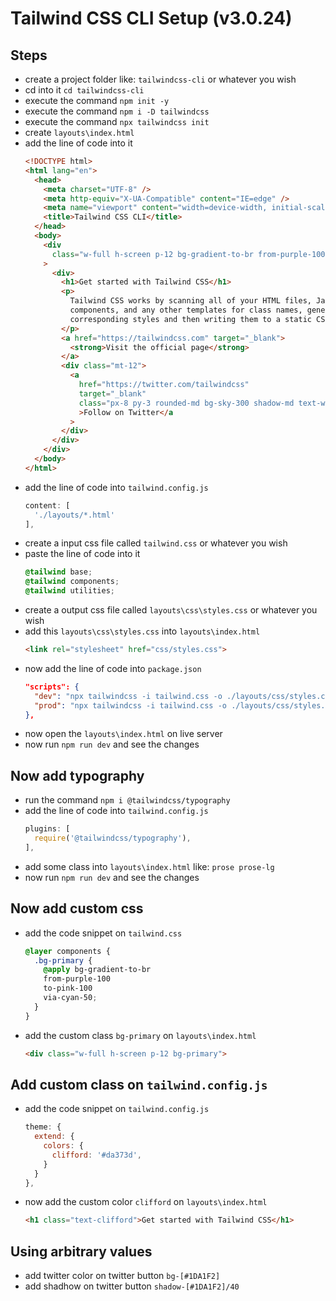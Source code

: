 # Tailwind CSS CLI Setup (v3.0.24)

## Steps
- create a project folder like: `tailwindcss-cli` or whatever you wish
- cd into it `cd tailwindcss-cli`
- execute the command `npm init -y`
- execute the command `npm i -D tailwindcss`
- execute the command `npx tailwindcss init`
- create `layouts\index.html`
- add the line of code into it
  ```html
  <!DOCTYPE html>
  <html lang="en">
    <head>
      <meta charset="UTF-8" />
      <meta http-equiv="X-UA-Compatible" content="IE=edge" />
      <meta name="viewport" content="width=device-width, initial-scale=1.0" />
      <title>Tailwind CSS CLI</title>
    </head>
    <body>
      <div
        class="w-full h-screen p-12 bg-gradient-to-br from-purple-100 to-pink-100 via-cyan-100"
      >
        <div>
          <h1>Get started with Tailwind CSS</h1>
          <p>
            Tailwind CSS works by scanning all of your HTML files, JavaScript
            components, and any other templates for class names, generating the
            corresponding styles and then writing them to a static CSS file.
          </p>
          <a href="https://tailwindcss.com" target="_blank">
            <strong>Visit the official page</strong>
          </a>
          <div class="mt-12">
            <a
              href="https://twitter.com/tailwindcss"
              target="_blank"
              class="px-8 py-3 rounded-md bg-sky-300 shadow-md text-white hover:bg-sky-400"
              >Follow on Twitter</a
            >
          </div>
        </div>
      </div>
    </body>
  </html>
  ```
- add the line of code into `tailwind.config.js`
  ```js
  content: [
    './layouts/*.html'
  ],
  ```
- create a input css file called `tailwind.css` or whatever you wish
- paste the line of code into it
  ```css
  @tailwind base;
  @tailwind components;
  @tailwind utilities;
  ```
- create a output css file called `layouts\css\styles.css` or whatever you wish
- add this `layouts\css\styles.css` into `layouts\index.html`
  ```html
  <link rel="stylesheet" href="css/styles.css">
  ```
- now add the line of code into `package.json`
  ```json
  "scripts": {
    "dev": "npx tailwindcss -i tailwind.css -o ./layouts/css/styles.css --watch",
    "prod": "npx tailwindcss -i tailwind.css -o ./layouts/css/styles.css --minify"
  },
  ```
- now open the `layouts\index.html` on live server
- now run `npm run dev` and see the changes

## Now add typography
- run the command `npm i @tailwindcss/typography`
- add the line of code into `tailwind.config.js`
  ```js
  plugins: [
    require('@tailwindcss/typography'),
  ],
  ```
- add some class into `layouts\index.html` like: `prose prose-lg`
- now run `npm run dev` and see the changes

## Now add custom css
- add the code snippet on `tailwind.css`
  ```css
  @layer components {
    .bg-primary {
      @apply bg-gradient-to-br
      from-purple-100
      to-pink-100
      via-cyan-50;
    }
  }
  ```
- add the custom class `bg-primary` on `layouts\index.html`
  ```html
  <div class="w-full h-screen p-12 bg-primary">
  ```

## Add custom class on `tailwind.config.js`
- add the code snippet on `tailwind.config.js`
  ```js
  theme: {
    extend: {
      colors: {
        clifford: '#da373d',
      }
    }
  },
  ```
- now add the custom color `clifford` on `layouts\index.html`
  ```html
  <h1 class="text-clifford">Get started with Tailwind CSS</h1>
  ```

## Using arbitrary values
- add twitter color on twitter button `bg-[#1DA1F2]`
- add shadhow on twitter button `shadow-[#1DA1F2]/40`
